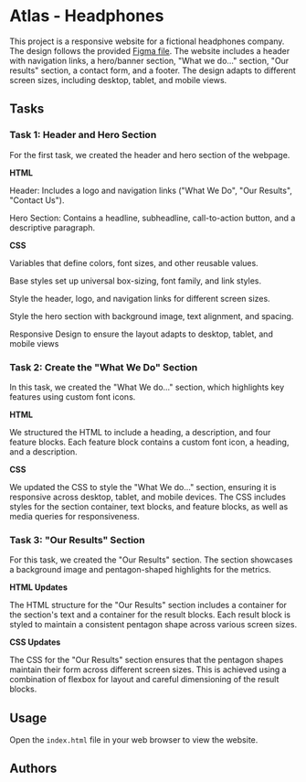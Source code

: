 # Atlas - Headphones
This project is a responsive website for a fictional headphones company. The design follows the provided [Figma file](https://www.figma.com/design/FfnVADRC9xgI3yiZliTBYZ/Holberton-School---Headphone-company?node-id=0-362&t=bJCJPLuaAkLsxogd-0). The website includes a header with navigation links, a hero/banner section, "What we do..." section, "Our results" section, a contact form, and a footer. The design adapts to different screen sizes, including desktop, tablet, and mobile views.

## Tasks
### Task 1: Header and Hero Section
For the first task, we created the header and hero section of the webpage.

**HTML**

Header: Includes a logo and navigation links ("What We Do", "Our Results", "Contact Us").

Hero Section: Contains a headline, subheadline, call-to-action button, and a descriptive paragraph.

**CSS**

Variables that define colors, font sizes, and other reusable values.

Base styles set up universal box-sizing, font family, and link styles.

Style the header, logo, and navigation links for different screen sizes.

Style the hero section with background image, text alignment, and spacing.

Responsive Design to ensure the layout adapts to desktop, tablet, and mobile views

### Task 2: Create the "What We Do" Section

In this task, we created the "What We do..." section, which highlights key features using custom font icons.

**HTML**

We structured the HTML to include a heading, a description, and four feature blocks. Each feature block contains a custom font icon, a heading, and a description.

**CSS**

We updated the CSS to style the "What We do..." section, ensuring it is responsive across desktop, tablet, and mobile devices. The CSS includes styles for the section container, text blocks, and feature blocks, as well as media queries for responsiveness.

### Task 3: "Our Results" Section
For this task, we created the "Our Results" section. The section showcases a background image and pentagon-shaped highlights for the metrics.

**HTML Updates**

The HTML structure for the "Our Results" section includes a container for the section's text and a container for the result blocks. Each result block is styled to maintain a consistent pentagon shape across various screen sizes.

**CSS Updates**

The CSS for the "Our Results" section ensures that the pentagon shapes maintain their form across different screen sizes. This is achieved using a combination of flexbox for layout and careful dimensioning of the result blocks.

## Usage
Open the `index.html` file in your web browser to view the website.

## Authors

